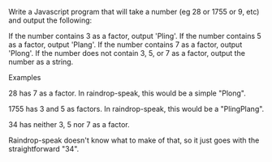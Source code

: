 Write a Javascript program that will take a number (eg 28 or 1755 or 9, etc) and output the following:

If the number contains 3 as a factor, output 'Pling'.
If the number contains 5 as a factor, output 'Plang'.
If the number contains 7 as a factor, output 'Plong'.
If the number does not contain 3, 5, or 7 as a factor, output the number as a string.

Examples

28 has 7 as a factor.
In raindrop-speak, this would be a simple "Plong".

1755 has 3 and 5 as factors.
In raindrop-speak, this would be a "PlingPlang".

34 has neither 3, 5 nor 7 as a factor.

Raindrop-speak doesn't know what to make of that, so it just goes with the straightforward "34".
